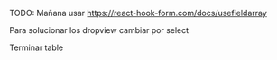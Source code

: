 TODO: Mañana usar https://react-hook-form.com/docs/usefieldarray

Para solucionar los dropview cambiar por select


Terminar table